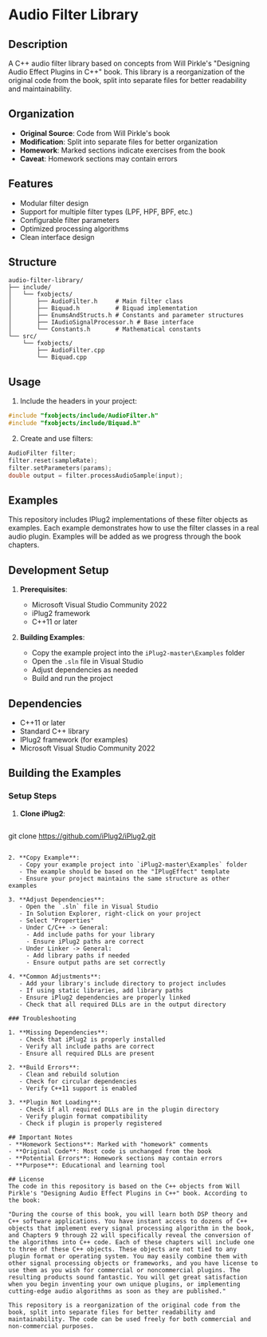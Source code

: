 # Audio Filter Library

## Description
A C++ audio filter library based on concepts from Will Pirkle's "Designing Audio Effect Plugins in C++" book. This library is a reorganization of the original code from the book, split into separate files for better readability and maintainability.

## Organization
- **Original Source**: Code from Will Pirkle's book
- **Modification**: Split into separate files for better organization
- **Homework**: Marked sections indicate exercises from the book
- **Caveat**: Homework sections may contain errors

## Features
- Modular filter design
- Support for multiple filter types (LPF, HPF, BPF, etc.)
- Configurable filter parameters
- Optimized processing algorithms
- Clean interface design

## Structure
```
audio-filter-library/
├── include/
│   └── fxobjects/
│       ├── AudioFilter.h     # Main filter class
│       ├── Biquad.h          # Biquad implementation
│       ├── EnumsAndStructs.h # Constants and parameter structures
│       ├── IAudioSignalProcessor.h # Base interface
│       └── Constants.h       # Mathematical constants
└── src/
    └── fxobjects/
        ├── AudioFilter.cpp
        └── Biquad.cpp
```

## Usage
1. Include the headers in your project:
```cpp
#include "fxobjects/include/AudioFilter.h"
#include "fxobjects/include/Biquad.h"
```

2. Create and use filters:
```cpp
AudioFilter filter;
filter.reset(sampleRate);
filter.setParameters(params);
double output = filter.processAudioSample(input);
```

## Examples
This repository includes IPlug2 implementations of these filter objects as examples. Each example demonstrates how to use the filter classes in a real audio plugin. Examples will be added as we progress through the book chapters.

## Development Setup
1. **Prerequisites**:
   - Microsoft Visual Studio Community 2022
   - iPlug2 framework
   - C++11 or later

2. **Building Examples**:
   - Copy the example project into the `iPlug2-master\Examples` folder
   - Open the `.sln` file in Visual Studio
   - Adjust dependencies as needed
   - Build and run the project

## Dependencies
- C++11 or later
- Standard C++ library
- IPlug2 framework (for examples)
- Microsoft Visual Studio Community 2022

## Building the Examples

### Setup Steps
1. **Clone iPlug2**:
   ```bash
git clone https://github.com/iPlug2/iPlug2.git
```

2. **Copy Example**:
   - Copy your example project into `iPlug2-master\Examples` folder
   - The example should be based on the "IPlugEffect" template
   - Ensure your project maintains the same structure as other examples

3. **Adjust Dependencies**:
   - Open the `.sln` file in Visual Studio
   - In Solution Explorer, right-click on your project
   - Select "Properties"
   - Under C/C++ -> General:
     - Add include paths for your library
     - Ensure iPlug2 paths are correct
   - Under Linker -> General:
     - Add library paths if needed
     - Ensure output paths are set correctly

4. **Common Adjustments**:
   - Add your library's include directory to project includes
   - If using static libraries, add library paths
   - Ensure iPlug2 dependencies are properly linked
   - Check that all required DLLs are in the output directory

### Troubleshooting

1. **Missing Dependencies**:
   - Check that iPlug2 is properly installed
   - Verify all include paths are correct
   - Ensure all required DLLs are present

2. **Build Errors**:
   - Clean and rebuild solution
   - Check for circular dependencies
   - Verify C++11 support is enabled

3. **Plugin Not Loading**:
   - Check if all required DLLs are in the plugin directory
   - Verify plugin format compatibility
   - Check if plugin is properly registered

## Important Notes
- **Homework Sections**: Marked with "homework" comments
- **Original Code**: Most code is unchanged from the book
- **Potential Errors**: Homework sections may contain errors
- **Purpose**: Educational and learning tool

## License
The code in this repository is based on the C++ objects from Will Pirkle's "Designing Audio Effect Plugins in C++" book. According to the book:

"During the course of this book, you will learn both DSP theory and C++ software applications. You have instant access to dozens of C++ objects that implement every signal processing algorithm in the book, and Chapters 9 through 22 will specifically reveal the conversion of the algorithms into C++ code. Each of these chapters will include one to three of these C++ objects. These objects are not tied to any plugin format or operating system. You may easily combine them with other signal processing objects or frameworks, and you have license to use them as you wish for commercial or noncommercial plugins. The resulting products sound fantastic. You will get great satisfaction when you begin inventing your own unique plugins, or implementing cutting-edge audio algorithms as soon as they are published."

This repository is a reorganization of the original code from the book, split into separate files for better readability and maintainability. The code can be used freely for both commercial and non-commercial purposes.
